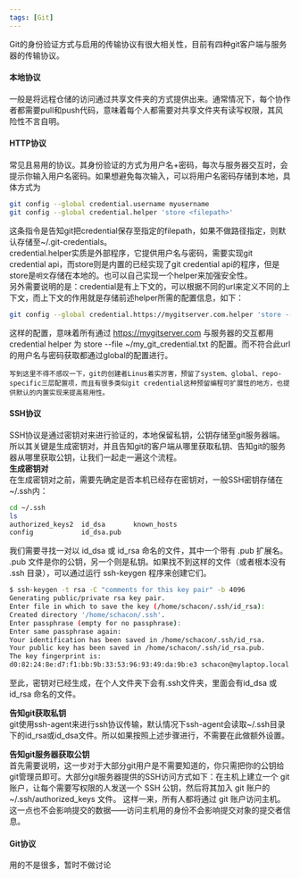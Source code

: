 ```yaml
---
tags: [Git]
---
```

Git的身份验证方式与启用的传输协议有很大相关性，目前有四种git客户端与服务器的传输协议。
#### 本地协议
一般是将远程仓储的访问通过共享文件夹的方式提供出来。通常情况下，每个协作者都需要pull和push代码，意味着每个人都需要对共享文件夹有读写权限，其风险性不言自明。
#### HTTP协议 
常见且易用的协议。其身份验证的方式为用户名+密码，每次与服务器交互时，会提示你输入用户名密码。如果想避免每次输入，可以将用户名密码存储到本地，具体方式为   
```bash
git config --global credential.username myusername
git config --global credential.helper 'store <filepath>'
```  
这条指令是告知git把credential保存至指定的filepath，如果不做路径指定，则默认存储至~/.git-credentials。  
credential.helper实质是外部程序，它提供用户名与密码，需要实现git credential api，而store则是内置的已经实现了git credential api的程序，但是store是`明文`存储在本地的。也可以自己实现一个helper来加强安全性。  
另外需要说明的是：credential是有上下文的，可以根据不同的url来定义不同的上下文，而上下文的作用就是存储前述helper所需的配置信息，如下：
```bash
git config --global credential.https://mygitserver.com.helper 'store --file ~/my_git_credential.txt'
```
这样的配置，意味着所有通过 https://mygitserver.com 与服务器的交互都用credential helper 为 store --file ~/my_git_credential.txt 的配置。而不符合此url的用户名与密码获取都通过global的配置进行。

`写到这里不得不感叹一下，git的创建者Linus着实厉害，预留了system、global、repo-specific三层配置项，而且有很多类似git credential这种预留编程可扩展性的地方，也提供默认的内置实现来提高易用性。`

#### SSH协议
SSH协议是通过密钥对来进行验证的，本地保留私钥，公钥存储至git服务器端。所以其关键是生成密钥对，并且告知git的客户端从哪里获取私钥、告知git的服务器从哪里获取公钥，让我们一起走一遍这个流程。  
**生成密钥对**  
在生成密钥对之前，需要先确定是否本机已经存在密钥对，一般SSH密钥存储在~/.ssh内：
```bash
cd ~/.ssh
ls
authorized_keys2  id_dsa       known_hosts
config            id_dsa.pub
```
我们需要寻找一对以 id_dsa 或 id_rsa 命名的文件，其中一个带有 .pub 扩展名。 .pub 文件是你的公钥，另一个则是私钥。如果找不到这样的文件（或者根本没有 .ssh 目录），可以通过运行 ssh-keygen 程序来创建它们。
```bash
$ ssh-keygen -t rsa -C "comments for this key pair" -b 4096
Generating public/private rsa key pair.
Enter file in which to save the key (/home/schacon/.ssh/id_rsa):
Created directory '/home/schacon/.ssh'.
Enter passphrase (empty for no passphrase):
Enter same passphrase again:
Your identification has been saved in /home/schacon/.ssh/id_rsa.
Your public key has been saved in /home/schacon/.ssh/id_rsa.pub.
The key fingerprint is:
d0:82:24:8e:d7:f1:bb:9b:33:53:96:93:49:da:9b:e3 schacon@mylaptop.local
```
至此，密钥对已经生成，在个人文件夹下会有.ssh文件夹，里面会有id_dsa 或 id_rsa 命名的文件。

**告知git获取私钥**   
git使用ssh-agent来进行ssh协议传输，默认情况下ssh-agent会读取~/.ssh目录下的id_rsa或id_dsa文件。所以如果按照上述步骤进行，不需要在此做额外设置。

**告知git服务器获取公钥**  
首先需要说明，这一步对于大部分git用户是不需要知道的，你只需把你的公钥给git管理员即可。大部分git服务器提供的SSH访问方式如下：在主机上建立一个 git 账户，让每个需要写权限的人发送一个 SSH 公钥，然后将其加入 git 账户的 ~/.ssh/authorized_keys 文件。 这样一来，所有人都将通过 git 账户访问主机。 这一点也不会影响提交的数据——访问主机用的身份不会影响提交对象的提交者信息。


#### Git协议
用的不是很多，暂时不做讨论